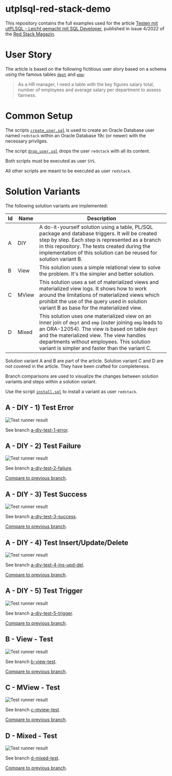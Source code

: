 # utplsql-red-stack-demo

This repository contains the full examples used for the article [Testen mit utPLSQL - Leicht gemacht mit SQL Developer](https://backoffice.doag.org/formes/pubfiles/14512922/docs/Publikationen/Red-Stack-Magazin-inkl-Business-News/2022/04-2022/04_2022-Red_Stack_Magazin-WEB.pdf#page=32), published in issue 4/2022 of the [Red Stack Magazin](https://www.doag.org/de/mitmachen/red-stack-business-news-archiv/).

# User Story

The article is based on the following fictitious user story based on a schema using the famous tables [`dept`](src/main/table/dept.sql) and [`emp`](src/main/table/emp.sql):

> As a HR manager, I need a table with the key figures salary total, number of employees and average salary per department to assess fairness.

# Common Setup

The scripts [`create_user.sql`](create_user.sql) is used to create an Oracle Database user named `redstack` within an Oracle Database 19c (or newer) with the necessary privilges. 

The script [`drop_user.sql`](drop_user.sql) drops the user `redstack` with all its content.

Both scripts must be executed as user `SYS`. 

All other scripts are meant to be executed as user `redstack`.

# Solution Variants

The following solution variants are implemented:

Id | Name  | Description
-- | ----- | -----------
A  | DIY   | A do-it-yourself solution using a table, PL/SQL package and database triggers. It will be created step by step. Each step is represented as a branch in this repository. The tests created during the implementation of this solution can be reused for solution variant B.
B  | View  | This solution uses a simple relational view to solve the problem. It's the simpler and better solution.
C  | MView | This solution uses a set of materialized views and materialized view logs. It shows how to work around the limitations of materialized views which prohibit the use of the query used in solution variant B as base for the materialized view.
D  | Mixed | This solution uses one materialized view on an inner join of `dept` and `emp` (outer joining `emp` leads to an ORA-12054). The view is based on table `dept` and the materialized view. The view handles departments without employees. This solution variant is simpler and faster than the variant C.

Solution variant A and B are part of the article. Solution variant C and D are not covered in the article. They have been crafted for completeness.

Branch comparisons are used to visualize the changes between solution variants and steps within a solution variant.

Use the script [`install.sql`](install.sql) to install a variant as user `redstack`.

## A - DIY - 1) Test Error

![Test runner result](images/utplsql-a-diy-1-test-error.png)

See branch [a-diy-test-1-error](https://github.com/PhilippSalvisberg/utplsql-red-stack-demo/tree/a-diy-test-1-error).


## A - DIY - 2) Test Failure

![Test runner result](images/utplsql-a-diy-2-test-failure.png)

See branch [a-diy-test-2-failure](https://github.com/PhilippSalvisberg/utplsql-red-stack-demo/tree/a-diy-test-2-failure).

[Compare to previous branch](https://github.com/PhilippSalvisberg/utplsql-red-stack-demo/compare/a-diy-test-1-error...a-diy-test-2-failure).

## A - DIY - 3) Test Success 

![Test runner result](images/utplsql-a-diy-3-test-success.png)

See branch [a-diy-test-3-success](https://github.com/PhilippSalvisberg/utplsql-red-stack-demo/tree/a-diy-test-3-success).

[Compare to previous branch](https://github.com/PhilippSalvisberg/utplsql-red-stack-demo/compare/a-diy-test-2-failure...a-diy-test-3-success).

## A - DIY - 4) Test Insert/Update/Delete

![Test runner result](images/utplsql-a-diy-4-test-ins-upd-del.png)

See branch [a-diy-test-4-ins-upd-del](https://github.com/PhilippSalvisberg/utplsql-red-stack-demo/tree/a-diy-test-4-ins-upd-del).

[Compare to previous branch](https://github.com/PhilippSalvisberg/utplsql-red-stack-demo/compare/a-diy-test-3-success...a-diy-test-4-ins-upd-del).

## A - DIY - 5) Test Trigger

![Test runner result](images/utplsql-a-diy-5-test-trigger.png)

See branch [a-diy-test-5-trigger](https://github.com/PhilippSalvisberg/utplsql-red-stack-demo/tree/a-diy-test-5-trigger).

[Compare to previous branch](https://github.com/PhilippSalvisberg/utplsql-red-stack-demo/compare/a-diy-test-4-ins-upd-del...a-diy-test-5-trigger).

## B - View - Test

![Test runner result](images/utplsql-b-view-test.png)

See branch [b-view-test](https://github.com/PhilippSalvisberg/utplsql-red-stack-demo/tree/b-view-test).

[Compare to previous branch](https://github.com/PhilippSalvisberg/utplsql-red-stack-demo/compare/a-diy-test-5-trigger...b-view-test).

## C - MView - Test

![Test runner result](images/utplsql-c-mview-test.png)

See branch [c-mview-test](https://github.com/PhilippSalvisberg/utplsql-red-stack-demo/tree/c-mview-test).

[Compare to previous branch](https://github.com/PhilippSalvisberg/utplsql-red-stack-demo/compare/b-view-test...c-mview-test).

## D - Mixed - Test

![Test runner result](images/utplsql-d-mixed-test.png)

See branch [d-mixed-test](https://github.com/PhilippSalvisberg/utplsql-red-stack-demo/tree/d-mixed-test).

[Compare to previous branch](https://github.com/PhilippSalvisberg/utplsql-red-stack-demo/compare/c-mview-test...d-mixed-test).
